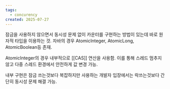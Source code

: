 ```yaml
---
tags:
  - concurency
created: 2025-07-27
---
```

잠금을 사용하지 않으면서 동시성 문제 없이 카운터를 구현하는 방법이 있는데 바로 원자적 타입을 이용하는 것. 자바의 경우 AtomicInteger, AtomicLong, AtomicBoolean등 존재.

AtomicInteger의 경우 내부적으로 [[CAS]] 연산을 사용함. 이를 통해 스레드 멈추지 않고 다중 스레드 환경에서 안전하게 값 변경 가능.

내부 구현은 잠금 쓰는것보다 복잡하지만 사용하는 개발자 입장에서는 락쓰는것보다 간단히 동시성 문제 해결 가능.